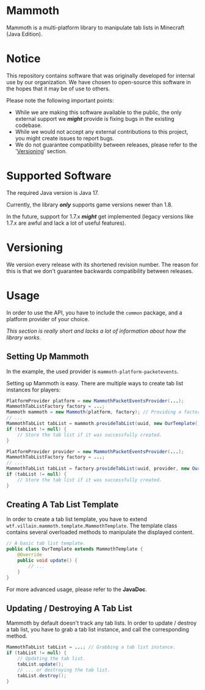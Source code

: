 # Mammoth
Mammoth is a multi-platform library to manipulate tab lists in Minecraft (Java Edition).

# Notice
This repository contains software that was originally developed for internal use by our organization. We have chosen to open-source this software in the hopes that it may be of use to others.

Please note the following important points:
- While we are making this software available to the public, the only external support we _**might**_ provide is fixing bugs in the existing codebase.
- While we would not accept any external contributions to this project, you might create issues to report bugs.
- We do not guarantee compatibility between releases, please refer to the '[Versioning](#Versioning)' section.

# Supported Software
The required Java version is Java 17.

Currently, the library _**only**_ supports game versions newer than 1.8.

In the future, support for 1.7.x _**might**_ get implemented (legacy versions like 1.7.x are awful and lack a lot of useful features).

# Versioning
We version every release with its shortened revision number.
The reason for this is that we don't guarantee backwards compatibility between releases. 

# Usage
In order to use the API, you have to include the `common` package, and a platform provider of your choice.

*This section is really short and lacks a lot of information about how the library works.*

## Setting Up Mammoth
In the example, the used provider is `mammoth-platform-packetevents`.

Setting up Mammoth is easy. There are multiple ways to create tab list instances for players:

```java
PlatformProvider platform = new MammothPacketEventsProvider(...);
MammothTabListFactory factory = ...;
Mammoth mammoth = new Mammoth(platform, factory); // Providing a factory instance is not a requirement.
// ...
MammothTabList tabList = mammoth.provideTabList(uuid, new OurTemplate());
if (tabList != null) {
    // Store the tab list if it was successfully created.
}
```

```java
PlatformProvider provider = new MammothPacketEventsProvider(...);
MammothTabListFactory factory = ...;
// ...
MammothTabList tabList = factory.provideTabList(uuid, provider, new OurTemplate()); // Using a Mammoth instance is not a requirement.
if (tabList != null) {
    // Store the tab list if it was successfully created.
}
```

## Creating A Tab List Template
In order to create a tab list template, you have to extend `wtf.villain.mammoth.template.MammothTemplate`.
The template class contains several overloaded methods to manipulate the displayed content.

```java
// A basic tab list template.
public class OurTemplate extends MammothTemplate {
    @Override
    public void update() {
        // ...
    }
}
```

For more advanced usage, please refer to the **JavaDoc**.

## Updating / Destroying A Tab List
Mammoth by default doesn't track any tab lists. In order to update / destroy a tab list, you have to grab
a tab list instance, and call the corresponding method.
```java
MammothTabList tabList = ...; // Grabbing a tab list instance.
if (tabList != null) {
    // Updating the tab list.
    tabList.update();
    // ... or destroying the tab list.
    tabList.destroy();
}
```